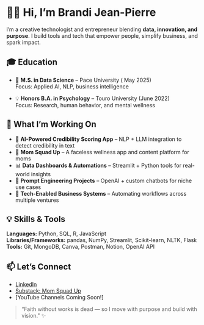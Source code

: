 # 👋🏽 Hi, I’m Brandi Jean-Pierre

I’m a creative technologist and entrepreneur blending **data, innovation, and purpose**. I build tools and tech that empower people, simplify business, and spark impact.

## 🎓 Education

- 🧠 **M.S. in Data Science** – Pace University ( May 2025)  
  Focus: Applied AI, NLP, business intelligence  

- 💡 **Honors B.A. in Psychology** – Touro University (June 2022)  
  Focus: Research, human behavior, and mental wellness


## 🔧 What I’m Working On

- 🤖 **AI-Powered Credibility Scoring App** – NLP + LLM integration to detect credibility in text  
- 📱 **Mom Squad Up** – A faceless wellness app and content platform for moms  
- 📊 **Data Dashboards & Automations** – Streamlit + Python tools for real-world insights  
- 🧠 **Prompt Engineering Projects** – OpenAI + custom chatbots for niche use cases  
- 💼 **Tech-Enabled Business Systems** – Automating workflows across multiple ventures

## 💡 Skills & Tools

**Languages:** Python, SQL, R, JavaScript  
**Libraries/Frameworks:** pandas, NumPy, Streamlit, Scikit-learn, NLTK, Flask  
**Tools:** Git, MongoDB, Canva, Postman, Notion, OpenAI API  

## 📫 Let’s Connect

- [LinkedIn](https://www.linkedin.com/in/brandi-jeanpierre)  
- [Substack: Mom Squad Up](https://www.substack.com)  
- [YouTube Channels Coming Soon!]

> “Faith without works is dead — so I move with purpose and build with vision." ✨



